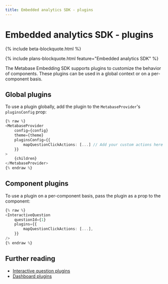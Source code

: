 ```yaml
---
title: Embedded analytics SDK - plugins
---
```


# Embedded analytics SDK - plugins

{% include beta-blockquote.html %}

{% include plans-blockquote.html feature="Embedded analytics SDK" %}

The Metabase Embedding SDK supports plugins to customize the behavior of components. These plugins can be used in a global context or on a per-component basis.

## Global plugins

To use a plugin globally, add the plugin to the `MetabaseProvider`'s `pluginsConfig` prop:

```typescript jsx
{% raw %}
<MetabaseProvider
    config={config}
    theme={theme}
    pluginsConfig={{
        mapQuestionClickActions: [...] // Add your custom actions here
    }}
>
    {children}
</MetabaseProvider>
{% endraw %}
```

## Component plugins

To use a plugin on a per-component basis, pass the plugin as a prop to the component:

```typescript jsx
{% raw %}
<InteractiveQuestion
    questionId={1}
    plugins={{
        mapQuestionClickActions: [...],
    }}
/>
{% endraw %}
```

## Further reading

- [Interactive question plugins](./questions.md#interactive-question-plugins)
- [Dashboard plugins](./dashboards.md#interactive-dashboard-plugins)
